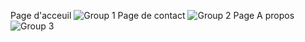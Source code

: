 Page d'acceuil
![Group 1](https://github.com/ousalahimane/project-atlantis/assets/130361823/dd59ceed-5c5e-4437-a46c-4a80ad8a255f)
Page de contact
![Group 2](https://github.com/ousalahimane/project-atlantis/assets/130361823/0c557a5e-18c6-4295-b011-decf437418c0)
Page A propos
![Group 3](https://github.com/ousalahimane/project-atlantis/assets/130361823/db475844-9489-469e-b7aa-29faef852378)
